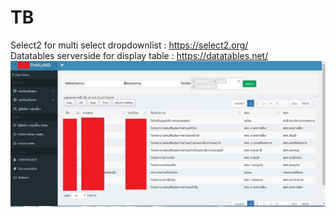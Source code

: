 # TB
Select2 for multi select dropdownlist : https://select2.org/ <br>
Datatables serverside for display table : https://datatables.net/
![Image description](https://raw.githubusercontent.com/jerateep/TB/master/ASP_NET_CORE_3.JPG)
